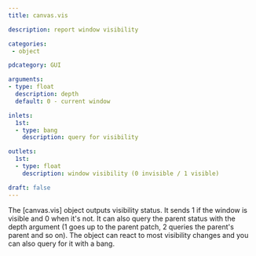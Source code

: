 ```yaml
---
title: canvas.vis

description: report window visibility

categories:
 - object

pdcategory: GUI

arguments:
- type: float
  description: depth
  default: 0 - current window

inlets:
  1st:
  - type: bang
    description: query for visibility

outlets:
  1st:
  - type: float
    description: window visibility (0 invisible / 1 visible)

draft: false
---
```


The [canvas.vis] object outputs visibility status. It sends 1 if the window is visible and 0 when it's not. It can also query the parent status with the depth argument (1 goes up to the parent patch, 2 queries the parent's parent and so on). The object can react to most visibility changes and you can also query for it with a bang.
